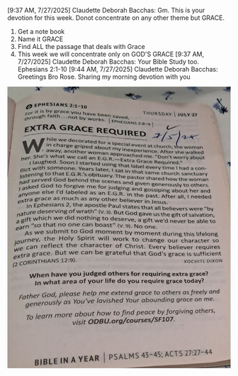
[9:37 AM, 7/27/2025] Claudette Deborah Bacchas: Gm. This is your devotion for this week. Donot concentrate on any other theme but GRACE.
1. Get a note book
2. Name it GRACE 
3. Find  ALL the passage that deals with Grace
4. This week we will concentrate only on GOD'S GRACE
[9:37 AM, 7/27/2025] Claudette Deborah Bacchas: Your Bible Study too. Ephesians 2:1-10
[9:44 AM, 7/27/2025] Claudette Deborah Bacchas: Greetings Bro Rose. Sharing my morning devotion with you



![](./attached-to-claudetts-message.jpeg)
